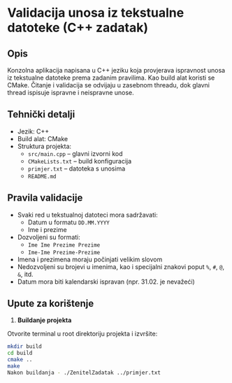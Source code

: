 # Validacija unosa iz tekstualne datoteke (C++ zadatak)

## Opis

Konzolna aplikacija napisana u C++ jeziku koja provjerava ispravnost unosa iz tekstualne datoteke prema zadanim pravilima. Kao build alat koristi se CMake. Čitanje i validacija se odvijaju u zasebnom threadu, dok glavni thread ispisuje ispravne i neispravne unose.

## Tehnički detalji

- Jezik: C++
- Build alat: CMake
- Struktura projekta:
  - `src/main.cpp` – glavni izvorni kod
  - `CMakeLists.txt` – build konfiguracija
  - `primjer.txt` – datoteka s unosima
  - `README.md` 

## Pravila validacije

- Svaki red u tekstualnoj datoteci mora sadržavati:
  - Datum u formatu `DD.MM.YYYY`
  - Ime i prezime
- Dozvoljeni su formati:
  - `Ime Ime Prezime Prezime`
  - `Ime-Ime Prezime-Prezime`
- Imena i prezimena moraju počinjati velikim slovom
- Nedozvoljeni su brojevi u imenima, kao i specijalni znakovi poput `%`, `#`, `@`, `&`, itd.
- Datum mora biti kalendarski ispravan (npr. 31.02. je nevažeći)

## Upute za korištenje

1. **Buildanje projekta**

Otvorite terminal u root direktoriju projekta i izvršite:

```bash
mkdir build
cd build
cmake ..
make
Nakon buildanja - ./ZenitelZadatak ../primjer.txt
